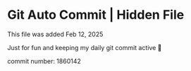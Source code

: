 # Git Auto Commit | Hidden File

This file was added Feb 12, 2025

Just for fun and keeping my daily git commit active 🤪

commit number: 1860142
